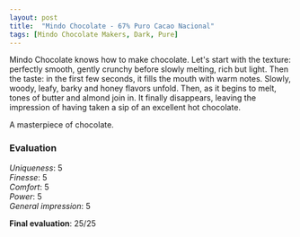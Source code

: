 ```yaml
---
layout: post
title:  "Mindo Chocolate - 67% Puro Cacao Nacional"
tags: [Mindo Chocolate Makers, Dark, Pure] 
---
```



Mindo Chocolate knows how to make chocolate. Let's start with the texture: perfectly smooth, gently crunchy before slowly melting, rich but light. Then the taste: in the first few seconds, it fills the mouth with warm notes. Slowly, woody, leafy, barky and honey flavors unfold. Then, as it begins to melt, tones of butter and almond join in. It finally disappears, leaving the impression of having taken a sip of an excellent hot chocolate.

A masterpiece of chocolate.

### Evaluation

_Uniqueness_: 5  
_Finesse_: 5  
_Comfort_: 5  
_Power_: 5  
_General impression_: 5

**Final evaluation**: 25/25